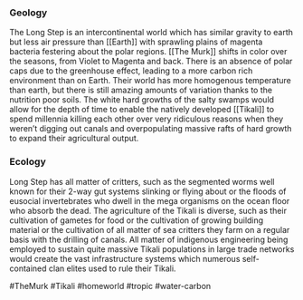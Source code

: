 ### Geology

The Long Step is an intercontinental world which has similar gravity to earth but less air pressure than [[Earth]] with sprawling plains of magenta bacteria festering about the polar regions.  [[The Murk]] shifts in color over the seasons, from Violet to Magenta and back.  There is an absence of polar caps due to the greenhouse effect, leading to a more carbon rich environment than on Earth.  Their world has more homogenous temperature than earth, but there is still amazing amounts of variation thanks to the nutrition poor soils.  The white hard growths of the salty swamps would allow for the depth of time to enable the natively developed [[Tikali]] to spend millennia killing each other over very ridiculous reasons when they weren’t digging out canals and overpopulating massive rafts of hard growth to expand their agricultural output.

### Ecology

Long Step has all matter of critters, such as the segmented worms well known for their 2-way gut systems slinking or flying about or the floods of eusocial invertebrates who dwell in the mega organisms on the ocean floor who absorb the dead.  The agriculture of the Tikali is diverse, such as their cultivation of gametes for food or the cultivation of growing building material or the cultivation of all matter of sea critters they farm on a regular basis with the drilling of canals.  All matter of indigenous engineering being employed to sustain quite massive Tikali populations in large trade networks would create the vast infrastructure systems which numerous self-contained clan elites used to rule their Tikali.

#TheMurk 
#Tikali
#homeworld 
#tropic 
#water-carbon 
